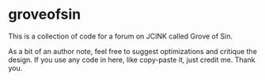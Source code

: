 # groveofsin
This is a collection of code for a forum on JCINK called Grove of Sin.

  As a bit of an author note, feel free to suggest optimizations and critique the design. If you use any code in here, like copy-paste it, just credit me. Thank you.
